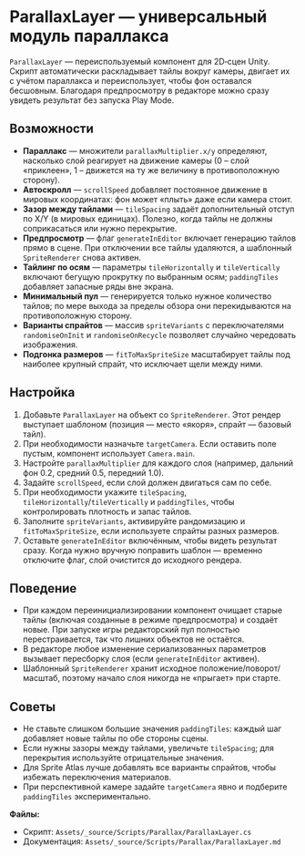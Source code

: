 # ParallaxLayer — универсальный модуль параллакса

`ParallaxLayer` — переиспользуемый компонент для 2D‑сцен Unity. Скрипт автоматически раскладывает тайлы вокруг камеры, двигает их с учётом параллакса и переиспользует, чтобы фон оставался бесшовным. Благодаря предпросмотру в редакторе можно сразу увидеть результат без запуска Play Mode.

## Возможности
- **Параллакс** — множители `parallaxMultiplier.x/y` определяют, насколько слой реагирует на движение камеры (0 – слой «приклеен», 1 – движется на ту же величину в противоположную сторону).
- **Автоскролл** — `scrollSpeed` добавляет постоянное движение в мировых координатах: фон может «плыть» даже если камера стоит.
- **Зазор между тайлами** — `tileSpacing` задаёт дополнительный отступ по X/Y (в мировых единицах). Полезно, когда тайлы не должны соприкасаться или нужно перекрытие.
- **Предпросмотр** — флаг `generateInEditor` включает генерацию тайлов прямо в сцене. При отключении все тайлы удаляются, а шаблонный `SpriteRenderer` снова активен.
- **Тайлинг по осям** — параметры `tileHorizontally` и `tileVertically` включают бегущую прокрутку по выбранным осям; `paddingTiles` добавляет запасные ряды вне экрана.
- **Минимальный пул** — генерируется только нужное количество тайлов; по мере выхода за пределы обзора они перекидываются на противоположную сторону.
- **Варианты спрайтов** — массив `spriteVariants` с переключателями `randomiseOnInit` и `randomiseOnRecycle` позволяет случайно чередовать изображения.
- **Подгонка размеров** — `fitToMaxSpriteSize` масштабирует тайлы под наиболее крупный спрайт, что исключает щели между ними.

## Настройка
1. Добавьте `ParallaxLayer` на объект со `SpriteRenderer`. Этот рендер выступает шаблоном (позиция — место «якоря», спрайт — базовый тайл).
2. При необходимости назначьте `targetCamera`. Если оставить поле пустым, компонент использует `Camera.main`.
3. Настройте `parallaxMultiplier` для каждого слоя (например, дальний фон 0.2, средний 0.5, передний 1.0).
4. Задайте `scrollSpeed`, если слой должен двигаться сам по себе.
5. При необходимости укажите `tileSpacing`, `tileHorizontally`/`tileVertically` и `paddingTiles`, чтобы контролировать плотность и запас тайлов.
6. Заполните `spriteVariants`, активируйте рандомизацию и `fitToMaxSpriteSize`, если используете спрайты разных размеров.
7. Оставьте `generateInEditor` включённым, чтобы видеть результат сразу. Когда нужно вручную поправить шаблон — временно отключите флаг, слой очистится до исходного рендера.

## Поведение
- При каждом переинициализировании компонент очищает старые тайлы (включая созданные в режиме предпросмотра) и создаёт новые. При запуске игры редакторский пул полностью перестраивается, так что лишних объектов не остаётся.
- В редакторе любое изменение сериализованных параметров вызывает пересборку слоя (если `generateInEditor` активен).
- Шаблонный `SpriteRenderer` хранит исходное положение/поворот/масштаб, поэтому начало слоя никогда не «прыгает» при старте.

## Советы
- Не ставьте слишком большие значения `paddingTiles`: каждый шаг добавляет новые тайлы по обе стороны сцены.
- Если нужны зазоры между тайлами, увеличьте `tileSpacing`; для перекрытия используйте отрицательные значения.
- Для Sprite Atlas лучше добавлять все варианты спрайтов, чтобы избежать переключения материалов.
- При перспективной камере задайте `targetCamera` явно и подберите `paddingTiles` экспериментально.

**Файлы:**
- Скрипт: `Assets/_source/Scripts/Parallax/ParallaxLayer.cs`
- Документация: `Assets/_source/Scripts/Parallax/ParallaxLayer.md`
